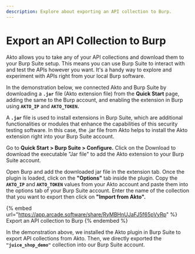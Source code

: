 ```yaml
---
description: Explore about exporting an API collection to Burp.
---
```


# Export an API Collection to Burp

Akto allows you to take any of your API collections and download them to your Burp Suite setup. This means you can use Burp Suite to interact with and test the APIs however you want. It's a handy way to explore and experiment with APIs right from your local Burp software.

In the demonstration below, we connected Akto and Burp Suite by downloading a **`.jar`** file (Akto extension file) from the **Quick Start** page, adding the same to the Burp account, and enabling the extension in Burp using **`AKTO_IP`** and **`AKTO_TOKEN`.**&#x20;

A **`.jar`** file is used to install extensions in Burp Suite, which are additional functionalities or modules that enhance the capabilities of this security testing software. In this case, the .jar file from Akto helps to install the Akto extension right into your Burp Suite account.&#x20;

Go to **Quick Start > Burp Suite > Configure.** Click on the Download to download the executable "Jar file" to add the Akto extension to your Burp Suite account.&#x20;

Open Burp and add the downloaded jar file in the extension tab. Once the plugin is loaded, click on the **"Options"** tab inside the plugin. Copy the **`AKTO_IP`** and **`AKTO_TOKEN`** values from your Akto account and paste them into the options tab of your Burp Suite account. Enter the name of the collection that you want to export then click on **"Import from Akto".**

{% embed url="https://app.arcade.software/share/RyMBHnUJaFJ5f65pVyRp" %}
Export an API collection to Burp
{% endembed %}

In the demonstration above, we installed the Akto plugin in Burp Suite to export API collections from Akto. Then, we directly exported the **`"juice_shop_demo"`** collection into our Burp Suite account.
